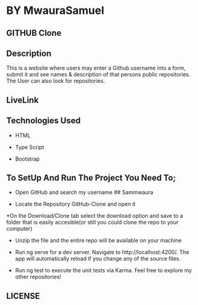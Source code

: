 # BY MwauraSamuel


## GITHUB Clone


## Description

This is a website where users may enter a Github username into a form, submit it and see names & description of that persons public repositories.
The User can also look for repositories.


## LiveLink


## Technologies Used

* HTML

* Type Script

* Bootstrap

## To SetUp And Run The Project You Need To;

* Open GitHub and search my username ## Sammwaura

* Locate the Repository GitHub-Clone and open it

*On the Download/Clone tab select the download option and save to a folder that is easily accesible(or still you could clone the repo to your computer)

* Unzip the file and the entire repo will be available on your machine

* Run ng serve for a dev server. Navigate to http://localhost:4200/. The app will automatically reload if you change any of the source files.

* Run ng test to execute the unit tests via Karma. Feel free to explore my other repositories!

## LICENSE



